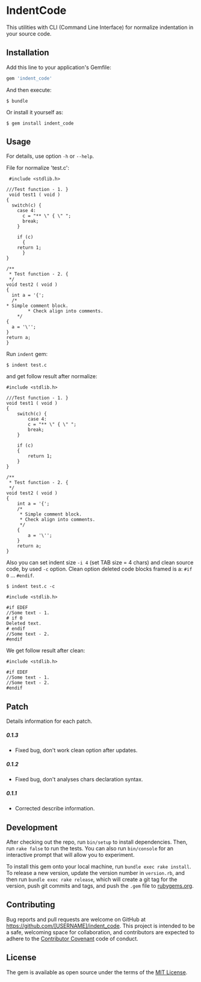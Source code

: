 # IndentCode

This utilities with CLI (Command Line Interface) for normalize indentation in your source code.

## Installation

Add this line to your application's Gemfile:

```ruby
gem 'indent_code'
```

And then execute:

    $ bundle

Or install it yourself as:

    $ gem install indent_code

## Usage

For details, use option `-h` or `--help`.

File for normalize 'test.c':
```
 #include <stdlib.h>

///Test function - 1. }
 void test1 ( void )
{
  switch(c) {
    case 4:
      c = "** \" { \" ";
      break;
    }
    
    if (c) 
      {
	return 1;
      }
}

/**
 * Test function - 2. {
 */
void test2 ( void )
{
  int a = '{';
  /*
* Simple comment block.
        * Check align into comments.
	*/
{
  a = '\'';
}
return a;
}
```

Run `indent` gem:

    $ indent test.c

and get follow result after normalize:
```
#include <stdlib.h>

///Test function - 1. }
void test1 ( void )
{
    switch(c) {
        case 4:
        c = "** \" { \" ";
        break;
    }
    
    if (c)
    {
        return 1;
    }
}

/**
 * Test function - 2. {
 */
void test2 ( void )
{
    int a = '{';
    /*
     * Simple comment block.
     * Check align into comments.
     */
    {
        a = '\'';
    }
    return a;
}
```

Also you can set indent size `-i 4` (set TAB size = 4 chars) and clean source code, by used `-c` option.
Clean option deleted code blocks framed is a: `#if 0` ... `#endif`.

    $ indent test.c -c
```
#include <stdlib.h>

#if EDEF
//Some text - 1.
# if 0
Deleted text.
# endif
//Some text - 2.
#endif
```

We get follow result after clean:
```
#include <stdlib.h>

#if EDEF
//Some text - 1.
//Some text - 2.
#endif
```

## Patch

Details information for each patch.

##### 0.1.3
* Fixed bug, don't work clean option after updates.

##### 0.1.2
* Fixed bug, don't analyses chars declaration syntax.

##### 0.1.1
* Corrected describe information.


## Development

After checking out the repo, run `bin/setup` to install dependencies. Then, run `rake false` to run the tests. You can also run `bin/console` for an interactive prompt that will allow you to experiment.

To install this gem onto your local machine, run `bundle exec rake install`. To release a new version, update the version number in `version.rb`, and then run `bundle exec rake release`, which will create a git tag for the version, push git commits and tags, and push the `.gem` file to [rubygems.org](https://rubygems.org).

## Contributing

Bug reports and pull requests are welcome on GitHub at https://github.com/[USERNAME]/indent_code. This project is intended to be a safe, welcoming space for collaboration, and contributors are expected to adhere to the [Contributor Covenant](contributor-covenant.org) code of conduct.


## License

The gem is available as open source under the terms of the [MIT License](http://opensource.org/licenses/MIT).

